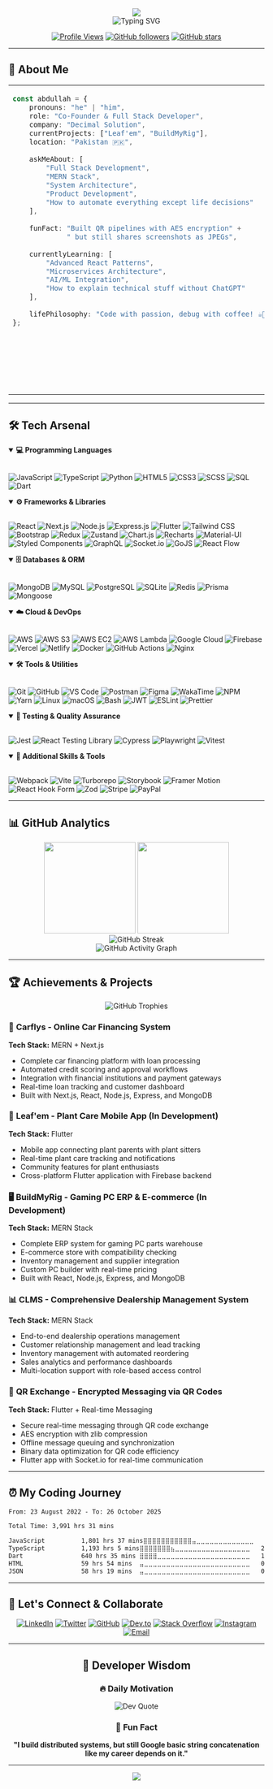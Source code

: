 <div align="center">
  <img src="https://capsule-render.vercel.app/api?type=waving&color=0:667eea,100:764ba2&height=300&section=header&text=Abdullah%20Saad&fontSize=80&fontAlign=50&fontAlignY=38&desc=Full-Stack%20Developer%20%7C%20Co-Founder%20at%20Decimal%20Solution&descAlign=50&descAlignY=55&animation=fadeIn" />
</div>

<div align="center">
  <img src="https://readme-typing-svg.demolab.com?font=Fira+Code&size=22&duration=3000&pause=1000&color=58A6FF&center=true&vCenter=true&multiline=true&width=700&height=120&lines=%F0%9F%9A%80+Building+the+future+with+code;%F0%9F%8C%9F+MERN+Stack+Enthusiast;%F0%9F%92%A1+Currently+crafting+Leaf'em+%26+BuildMyRig;%E2%9A%A1+Spaces+over+tabs+forever!;%F0%9F%94%A5+Turning+coffee+into+code+since+2022" alt="Typing SVG" />
</div>

<div align="center">
  
[![Profile Views](https://komarev.com/ghpvc/?username=abdullahsaad5&style=for-the-badge&color=brightgreen)](https://github.com/abdullahsaad5)
[![GitHub followers](https://img.shields.io/github/followers/abdullahsaad5?style=for-the-badge&color=blue)](https://github.com/abdullahsaad5)
[![GitHub stars](https://img.shields.io/github/stars/abdullahsaad5?style=for-the-badge&color=yellow)](https://github.com/abdullahsaad5)

</div>

---

## 🚀 About Me

<table>
<tr>
<td width="55%" valign="top">

```typescript
const abdullah = {
    pronouns: "he" | "him",
    role: "Co-Founder & Full Stack Developer",
    company: "Decimal Solution",
    currentProjects: ["Leaf'em", "BuildMyRig"],
    location: "Pakistan 🇵🇰",
    
    askMeAbout: [
        "Full Stack Development",
        "MERN Stack", 
        "System Architecture",
        "Product Development",
        "How to automate everything except life decisions"
    ],
    
    funFact: "Built QR pipelines with AES encryption" +
             " but still shares screenshots as JPEGs",
    
    currentlyLearning: [
        "Advanced React Patterns",
        "Microservices Architecture", 
        "AI/ML Integration",
        "How to explain technical stuff without ChatGPT"
    ],
    
    lifePhilosophy: "Code with passion, debug with coffee! ☕🐛➡️✨"
};
```

</td>
<td width="45%" valign="top">

<div align="center">
<img src="https://media.giphy.com/media/qgQUggAC3Pfv687qPC/giphy.gif" width="300" alt="Coding"/>
</div>

**Quick Facts:**
- 🔭 Co-Founder at **Decimal Solution**
- 🌱 Building **Leaf'em** & **BuildMyRig**
- 💬 Ask me about **MERN Stack**
- ⚡ **3,563+ hours** of coding (and counting...)
- 🎯 **50.08%** JS, **25.97%** TS *(Updated via WakaTime)*
- 🏆 Leading teams & running SCRUMs
- 🤖 Built family trees but can't trace the root of own problems

</td>
</tr>
</table>

---

## 🛠️ Tech Arsenal

<details open>
<summary><b>💻 Programming Languages</b></summary>
<br>

![JavaScript](https://img.shields.io/badge/-JavaScript%20(ES6+)-F7DF1E?style=for-the-badge&logo=javascript&logoColor=black)
![TypeScript](https://img.shields.io/badge/-TypeScript-3178C6?style=for-the-badge&logo=typescript&logoColor=white)
![Python](https://img.shields.io/badge/-Python-3776AB?style=for-the-badge&logo=python&logoColor=white)
![HTML5](https://img.shields.io/badge/-HTML5-E34F26?style=for-the-badge&logo=html5&logoColor=white)
![CSS3](https://img.shields.io/badge/-CSS3-1572B6?style=for-the-badge&logo=css3&logoColor=white)
![SCSS](https://img.shields.io/badge/-SCSS-CC6699?style=for-the-badge&logo=sass&logoColor=white)
![SQL](https://img.shields.io/badge/-SQL-4479A1?style=for-the-badge&logo=mysql&logoColor=white)
![Dart](https://img.shields.io/badge/-Dart-0175C2?style=for-the-badge&logo=dart&logoColor=white)

</details>

<details open>
<summary><b>⚙️ Frameworks & Libraries</b></summary>
<br>

![React](https://img.shields.io/badge/-React.js-61DAFB?style=for-the-badge&logo=react&logoColor=black)
![Next.js](https://img.shields.io/badge/-Next.js-000000?style=for-the-badge&logo=next.js&logoColor=white)
![Node.js](https://img.shields.io/badge/-Node.js-339933?style=for-the-badge&logo=node.js&logoColor=white)
![Express.js](https://img.shields.io/badge/-Express.js-000000?style=for-the-badge&logo=express&logoColor=white)
![Flutter](https://img.shields.io/badge/-Flutter-02569B?style=for-the-badge&logo=flutter&logoColor=white)
![Tailwind CSS](https://img.shields.io/badge/-Tailwind_CSS-38B2AC?style=for-the-badge&logo=tailwind-css&logoColor=white)
![Bootstrap](https://img.shields.io/badge/-Bootstrap-7952B3?style=for-the-badge&logo=bootstrap&logoColor=white)
![Redux](https://img.shields.io/badge/-Redux-764ABC?style=for-the-badge&logo=redux&logoColor=white)
![Zustand](https://img.shields.io/badge/-Zustand-FF6B6B?style=for-the-badge&logo=react&logoColor=white)
![Chart.js](https://img.shields.io/badge/-Chart.js-FF6384?style=for-the-badge&logo=chart.js&logoColor=white)
![Recharts](https://img.shields.io/badge/-Recharts-8884D8?style=for-the-badge&logo=react&logoColor=white)
![Material-UI](https://img.shields.io/badge/-Material--UI-0081CB?style=for-the-badge&logo=material-ui&logoColor=white)
![Styled Components](https://img.shields.io/badge/-Styled_Components-DB7093?style=for-the-badge&logo=styled-components&logoColor=white)
![GraphQL](https://img.shields.io/badge/-GraphQL-E10098?style=for-the-badge&logo=graphql&logoColor=white)
![Socket.io](https://img.shields.io/badge/-Socket.io-010101?style=for-the-badge&logo=socket.io&logoColor=white)
![GoJS](https://img.shields.io/badge/-GoJS-00ADD8?style=for-the-badge&logo=go&logoColor=white)
![React Flow](https://img.shields.io/badge/-React_Flow-FF6B6B?style=for-the-badge&logo=react&logoColor=white)

</details>

<details open>
<summary><b>🗄️ Databases & ORM</b></summary>
<br>

![MongoDB](https://img.shields.io/badge/-MongoDB-47A248?style=for-the-badge&logo=mongodb&logoColor=white)
![MySQL](https://img.shields.io/badge/-MySQL-4479A1?style=for-the-badge&logo=mysql&logoColor=white)
![PostgreSQL](https://img.shields.io/badge/-PostgreSQL-336791?style=for-the-badge&logo=postgresql&logoColor=white)
![SQLite](https://img.shields.io/badge/-SQLite-003B57?style=for-the-badge&logo=sqlite&logoColor=white)
![Redis](https://img.shields.io/badge/-Redis-DC382D?style=for-the-badge&logo=redis&logoColor=white)
![Prisma](https://img.shields.io/badge/-Prisma-2D3748?style=for-the-badge&logo=prisma&logoColor=white)
![Mongoose](https://img.shields.io/badge/-Mongoose-880000?style=for-the-badge&logo=mongoose&logoColor=white)

</details>

<details open>
<summary><b>☁️ Cloud & DevOps</b></summary>
<br>

![AWS](https://img.shields.io/badge/-AWS-232F3E?style=for-the-badge&logo=amazon-aws&logoColor=white)
![AWS S3](https://img.shields.io/badge/-AWS_S3-569A31?style=for-the-badge&logo=amazon-s3&logoColor=white)
![AWS EC2](https://img.shields.io/badge/-AWS_EC2-FF9900?style=for-the-badge&logo=amazon-ec2&logoColor=white)
![AWS Lambda](https://img.shields.io/badge/-AWS_Lambda-FF9900?style=for-the-badge&logo=aws-lambda&logoColor=white)
![Google Cloud](https://img.shields.io/badge/-Google_Cloud-4285F4?style=for-the-badge&logo=google-cloud&logoColor=white)
![Firebase](https://img.shields.io/badge/-Firebase-FFCA28?style=for-the-badge&logo=firebase&logoColor=black)
![Vercel](https://img.shields.io/badge/-Vercel-000000?style=for-the-badge&logo=vercel&logoColor=white)
![Netlify](https://img.shields.io/badge/-Netlify-00C7B7?style=for-the-badge&logo=netlify&logoColor=white)
![Docker](https://img.shields.io/badge/-Docker-2496ED?style=for-the-badge&logo=docker&logoColor=white)
![GitHub Actions](https://img.shields.io/badge/-GitHub_Actions-2088FF?style=for-the-badge&logo=github-actions&logoColor=white)
![Nginx](https://img.shields.io/badge/-Nginx-009639?style=for-the-badge&logo=nginx&logoColor=white)

</details>

<details open>
<summary><b>🛠️ Tools & Utilities</b></summary>
<br>

![Git](https://img.shields.io/badge/-Git-F05032?style=for-the-badge&logo=git&logoColor=white)
![GitHub](https://img.shields.io/badge/-GitHub-181717?style=for-the-badge&logo=github&logoColor=white)
![VS Code](https://img.shields.io/badge/-VS_Code-007ACC?style=for-the-badge&logo=visual-studio-code&logoColor=white)
![Postman](https://img.shields.io/badge/-Postman-FF6C37?style=for-the-badge&logo=postman&logoColor=white)
![Figma](https://img.shields.io/badge/-Figma-F24E1E?style=for-the-badge&logo=figma&logoColor=white)
![WakaTime](https://img.shields.io/badge/-WakaTime-000000?style=for-the-badge&logo=wakatime&logoColor=white)
![NPM](https://img.shields.io/badge/-NPM-CB3837?style=for-the-badge&logo=npm&logoColor=white)
![Yarn](https://img.shields.io/badge/-Yarn-2C8EBB?style=for-the-badge&logo=yarn&logoColor=white)
![Linux](https://img.shields.io/badge/-Linux-FCC624?style=for-the-badge&logo=linux&logoColor=black)
![macOS](https://img.shields.io/badge/-macOS-000000?style=for-the-badge&logo=apple&logoColor=white)
![Bash](https://img.shields.io/badge/-Bash-4EAA25?style=for-the-badge&logo=gnu-bash&logoColor=white)
![JWT](https://img.shields.io/badge/-JWT-000000?style=for-the-badge&logo=json-web-tokens&logoColor=white)
![ESLint](https://img.shields.io/badge/-ESLint-4B32C3?style=for-the-badge&logo=eslint&logoColor=white)
![Prettier](https://img.shields.io/badge/-Prettier-F7B93E?style=for-the-badge&logo=prettier&logoColor=black)

</details>

<details open>
<summary><b>🧪 Testing & Quality Assurance</b></summary>
<br>

![Jest](https://img.shields.io/badge/-Jest-C21325?style=for-the-badge&logo=jest&logoColor=white)
![React Testing Library](https://img.shields.io/badge/-React_Testing_Library-E33332?style=for-the-badge&logo=testing-library&logoColor=white)
![Cypress](https://img.shields.io/badge/-Cypress-17202C?style=for-the-badge&logo=cypress&logoColor=white)
![Playwright](https://img.shields.io/badge/-Playwright-2EAD33?style=for-the-badge&logo=playwright&logoColor=white)
![Vitest](https://img.shields.io/badge/-Vitest-6E9F18?style=for-the-badge&logo=vitest&logoColor=white)

</details>

<details open>
<summary><b>🎯 Additional Skills & Tools</b></summary>
<br>

![Webpack](https://img.shields.io/badge/-Webpack-8DD6F9?style=for-the-badge&logo=webpack&logoColor=black)
![Vite](https://img.shields.io/badge/-Vite-646CFF?style=for-the-badge&logo=vite&logoColor=white)
![Turborepo](https://img.shields.io/badge/-Turborepo-EF4444?style=for-the-badge&logo=turborepo&logoColor=white)
![Storybook](https://img.shields.io/badge/-Storybook-FF4785?style=for-the-badge&logo=storybook&logoColor=white)
![Framer Motion](https://img.shields.io/badge/-Framer_Motion-0055FF?style=for-the-badge&logo=framer&logoColor=white)
![React Hook Form](https://img.shields.io/badge/-React_Hook_Form-EC5990?style=for-the-badge&logo=reacthookform&logoColor=white)
![Zod](https://img.shields.io/badge/-Zod-3E67B1?style=for-the-badge&logo=zod&logoColor=white)
![Stripe](https://img.shields.io/badge/-Stripe-008CDD?style=for-the-badge&logo=stripe&logoColor=white)
![PayPal](https://img.shields.io/badge/-PayPal-00457C?style=for-the-badge&logo=paypal&logoColor=white)

</details>

---

## 📊 GitHub Analytics

<div align="center">
  <img height="180em" src="https://github-readme-stats.vercel.app/api?username=abdullahsaad5&show_icons=true&theme=tokyonight&include_all_commits=true&count_private=true&hide_border=true"/>
  <img height="180em" src="https://github-readme-stats.vercel.app/api/top-langs/?username=abdullahsaad5&layout=compact&langs_count=8&theme=tokyonight&hide_border=true"/>
</div>

<div align="center">
  <img src="https://streak-stats.demolab.com/?user=abdullahsaad5&theme=tokyonight&hide_border=true" alt="GitHub Streak" />
</div>

<div align="center">
  <img src="https://github-readme-activity-graph.vercel.app/graph?username=abdullahsaad5&theme=tokyo-night&hide_border=true" alt="GitHub Activity Graph" />
</div>

---

## 🏆 Achievements & Projects

<div align="center">
  <img src="https://github-profile-trophy.vercel.app/?username=abdullahsaad5&theme=tokyonight&no-frame=true&no-bg=false&margin-w=4&row=2" alt="GitHub Trophies" />
</div>

### 🚗 **Carflys** - Online Car Financing System
**Tech Stack:** MERN + Next.js
- Complete car financing platform with loan processing
- Automated credit scoring and approval workflows
- Integration with financial institutions and payment gateways
- Real-time loan tracking and customer dashboard
- Built with Next.js, React, Node.js, Express, and MongoDB

### 🌿 **Leaf'em** - Plant Care Mobile App (In Development)
**Tech Stack:** Flutter
- Mobile app connecting plant parents with plant sitters
- Real-time plant care tracking and notifications
- Community features for plant enthusiasts
- Cross-platform Flutter application with Firebase backend

### 🖥️ **BuildMyRig** - Gaming PC ERP & E-commerce (In Development)
**Tech Stack:** MERN Stack
- Complete ERP system for gaming PC parts warehouse
- E-commerce store with compatibility checking
- Inventory management and supplier integration
- Custom PC builder with real-time pricing
- Built with React, Node.js, Express, and MongoDB

### 📊 **CLMS** - Comprehensive Dealership Management System
**Tech Stack:** MERN Stack
- End-to-end dealership operations management
- Customer relationship management and lead tracking
- Inventory management with automated reordering
- Sales analytics and performance dashboards
- Multi-location support with role-based access control

### 🔐 **QR Exchange** - Encrypted Messaging via QR Codes
**Tech Stack:** Flutter + Real-time Messaging
- Secure real-time messaging through QR code exchange
- AES encryption with zlib compression
- Offline message queuing and synchronization
- Binary data optimization for QR code efficiency
- Flutter app with Socket.io for real-time communication

---

## ⏰ My Coding Journey

<!--START_SECTION:waka-->

```txt
From: 23 August 2022 - To: 26 October 2025

Total Time: 3,991 hrs 31 mins

JavaScript          1,801 hrs 37 mins⣿⣿⣿⣿⣿⣿⣿⣿⣿⣿⣿⣤⣀⣀⣀⣀⣀⣀⣀⣀⣀⣀⣀⣀⣀   45.14 %
TypeScript          1,193 hrs 5 mins⣿⣿⣿⣿⣿⣿⣿⣦⣀⣀⣀⣀⣀⣀⣀⣀⣀⣀⣀⣀⣀⣀⣀⣀⣀   29.89 %
Dart                640 hrs 35 mins ⣿⣿⣿⣿⣀⣀⣀⣀⣀⣀⣀⣀⣀⣀⣀⣀⣀⣀⣀⣀⣀⣀⣀⣀⣀   16.05 %
HTML                59 hrs 54 mins  ⣤⣀⣀⣀⣀⣀⣀⣀⣀⣀⣀⣀⣀⣀⣀⣀⣀⣀⣀⣀⣀⣀⣀⣀⣀   01.50 %
JSON                58 hrs 19 mins  ⣤⣀⣀⣀⣀⣀⣀⣀⣀⣀⣀⣀⣀⣀⣀⣀⣀⣀⣀⣀⣀⣀⣀⣀⣀   01.46 %
```

<!--END_SECTION:waka-->

---

## 🤝 Let's Connect & Collaborate

<div align="center">

[![LinkedIn](https://img.shields.io/badge/-Abdullah%20Saad-0077B5?style=for-the-badge&logo=linkedin&logoColor=white)](https://linkedin.com/in/abdullahsaad5)
[![Twitter](https://img.shields.io/badge/-@abdullahsaad5t-1DA1F2?style=for-the-badge&logo=twitter&logoColor=white)](https://twitter.com/abdullahsaad5t)
[![GitHub](https://img.shields.io/badge/-abdullahsaad5-181717?style=for-the-badge&logo=github&logoColor=white)](https://github.com/abdullahsaad5)
[![Dev.to](https://img.shields.io/badge/-abdullahsaad5-0A0A0A?style=for-the-badge&logo=dev.to&logoColor=white)](https://dev.to/abdullahsaad5)
[![Stack Overflow](https://img.shields.io/badge/-Abdullah%20Saad-FE7A16?style=for-the-badge&logo=stack-overflow&logoColor=white)](https://stackoverflow.com/users/17722487/syed-abdullah-saad)
[![Instagram](https://img.shields.io/badge/-@syed__abdullah__saad-E4405F?style=for-the-badge&logo=instagram&logoColor=white)](https://instagram.com/syed_abdullah_saad)
[![Email](https://img.shields.io/badge/-Email-D14836?style=for-the-badge&logo=gmail&logoColor=white)](mailto:syedabdulahsaad1@gmail.com)

</div>

---

<div align="center">

## 💭 Developer Wisdom

<div align="center" width="100%">

### 🔥 Daily Motivation
<img src="https://quotes-github-readme.vercel.app/api?type=vertical&theme=tokyonight" alt="Dev Quote"/>

### 🎯 Fun Fact
**"I build distributed systems, but still Google basic string concatenation like my career depends on it."**

</div>

</div>

---

<div align="center">
  <img src="https://capsule-render.vercel.app/api?type=waving&color=0:667eea,100:764ba2&height=120&section=footer&text=Thanks%20for%20visiting!&fontSize=24&fontAlign=50&fontAlignY=70&animation=fadeIn" />
</div>

</div>
